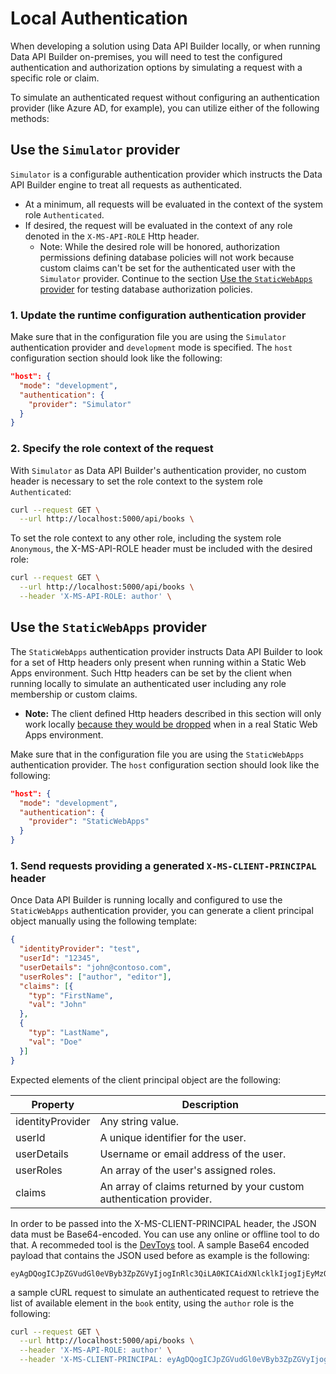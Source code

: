 # Local Authentication

When developing a solution using Data API Builder locally, or when running Data API Builder on-premises, you will need to test the configured authentication and authorization options by simulating a request with a specific role or claim.

To simulate an authenticated request without configuring an authentication provider (like Azure AD, for example), you can utilize either of the following methods:

## Use the `Simulator` provider

`Simulator` is a configurable authentication provider which instructs the Data API Builder engine to treat all requests as authenticated.

- At a minimum, all requests will be evaluated in the context of the system role `Authenticated`.
- If desired, the request will be evaluated in the context of any role denoted in the `X-MS-API-ROLE` Http header.
  - Note: While the desired role will be honored, authorization permissions defining database policies will not work because custom claims can't be set for the authenticated user with the `Simulator` provider. Continue to the section [Use the `StaticWebApps` provider](#use-the-staticwebapps-provider) for testing database authorization policies.

### 1. Update the runtime configuration authentication provider

Make sure that in the configuration file you are using the `Simulator` authentication provider and `development` mode is specified. The `host` configuration section should look like the following:

```json
"host": {
  "mode": "development",
  "authentication": {
    "provider": "Simulator"
  }
}
```

### 2. Specify the role context of the request

With `Simulator` as Data API Builder's authentication provider, no custom header is necessary to set the role context to the system role `Authenticated`:

```bash
curl --request GET \
  --url http://localhost:5000/api/books \
```

To set the role context to any other role, including the system role `Anonymous`, the X-MS-API-ROLE header must be included with the desired role:

```bash
curl --request GET \
  --url http://localhost:5000/api/books \
  --header 'X-MS-API-ROLE: author' \
```

## Use the `StaticWebApps` provider

The `StaticWebApps` authentication provider instructs Data API Builder to look for a set of Http headers only present when running within a Static Web Apps environment. Such Http headers can be set by the client when running locally to simulate an authenticated user including any role membership or custom claims.

- **Note:** The client defined Http headers described in this section will only work locally [because they would be dropped](https://learn.microsoft.com/en-us/azure/static-web-apps/user-information?tabs=javascript#:~:text=When%20a%20user%20is%20logged%20in%2C%20the%20x%2Dms%2Dclient%2Dprincipal%20header%20is%20added%20to%20the%20requests%20for%20user%20information%20via%20the%20Static%20Web%20Apps%20edge%20nodes.) when in a real Static Web Apps environment.

Make sure that in the configuration file you are using the `StaticWebApps` authentication provider. The `host` configuration section should look like the following:

```json
"host": {
  "mode": "development",
  "authentication": {
    "provider": "StaticWebApps"
  }
}
```

### 1. Send requests providing a generated `X-MS-CLIENT-PRINCIPAL` header

Once Data API Builder is running locally and configured to use the `StaticWebApps` authentication provider, you can generate a client principal object manually using the following template:

```json
{  
  "identityProvider": "test",
  "userId": "12345",
  "userDetails": "john@contoso.com",
  "userRoles": ["author", "editor"],
  "claims": [{
    "typ": "FirstName",
    "val": "John"
  },
  {
    "typ": "LastName",
    "val": "Doe"
  }]
}
```

Expected elements of the client principal object are the following:

|Property|Description|
|---|---|
|identityProvider|Any string value.|
|userId|A unique identifier for the user.|
|userDetails|Username or email address of the user.|
|userRoles|An array of the user's assigned roles.|
|claims|An array of claims returned by your custom authentication provider.|

In order to be passed into the X-MS-CLIENT-PRINCIPAL header, the JSON data must be Base64-encoded. You can use any online or offline tool to do that. A recommeded tool is the [DevToys](https://github.com/veler/DevToys) tool. A sample Base64 encoded payload that contains the JSON used before as example is the following:

```text
eyAgDQogICJpZGVudGl0eVByb3ZpZGVyIjogInRlc3QiLA0KICAidXNlcklkIjogIjEyMzQ1IiwNCiAgInVzZXJEZXRhaWxzIjogImpvaG5AY29udG9zby5jb20iLA0KICAidXNlclJvbGVzIjogWyJhdXRob3IiLCAiZWRpdG9yIl0sDQogICJjbGFpbXMiOiBbew0KICAgICJ0eXAiOiAiRmlyc3ROYW1lIiwNCiAgICAidmFsIjogIkpvaG4iDQogIH0sDQogIHsNCiAgICAidHlwIjogIkxhc3ROYW1lIiwNCiAgICAidmFsIjogIkRvZSINCiAgfV0NCn0=
```

a sample cURL request to simulate an authenticated request to retrieve the list of available element in the `book` entity, using the `author` role is the following:

```bash
curl --request GET \
  --url http://localhost:5000/api/books \
  --header 'X-MS-API-ROLE: author' \
  --header 'X-MS-CLIENT-PRINCIPAL: eyAgDQogICJpZGVudGl0eVByb3ZpZGVyIjogInRlc3QiLA0KICAidXNlcklkIjogIjEyMzQ1IiwNCiAgInVzZXJEZXRhaWxzIjogImpvaG5AY29udG9zby5jb20iLA0KICAidXNlclJvbGVzIjogWyJyb2xlMSIsICJyb2xlMiIsICJhdXRob3IiXSwNCiAgImNsYWltcyI6IFt7DQogICAgInR5cCI6ICJGaXJzdE5hbWUiLA0KICAgICJ2YWwiOiAiSm9obiINCiAgfSwNCiAgew0KICAgICJ0eXAiOiAiTGFzdE5hbWUiLA0KICAgICJ2YWwiOiAiRG9lIg0KICB9XQ0KfQ=='
